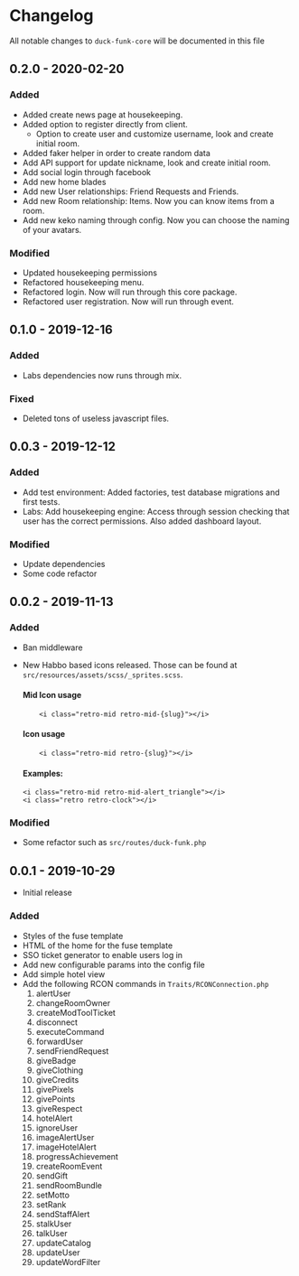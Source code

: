 # Changelog

All notable changes to `duck-funk-core` will be documented in this file

## 0.2.0 - 2020-02-20

### Added
- Added create news page at housekeeping.
- Added option to register directly from client.
    + Option to create user and customize username, look and create initial room.
 - Added faker helper in order to create random data
 - Add API support for update nickname, look and create initial room.
 - Add social login through facebook
 - Add new home blades
 - Add new User relationships: Friend Requests and Friends.
 - Add new Room relationship: Items. Now you can know items from a room.
 - Add new keko naming through config. Now you can choose the naming of your avatars.

### Modified
- Updated housekeeping permissions
- Refactored housekeeping menu.
- Refactored login. Now will run through this core package.
- Refactored user registration. Now will run through event.

## 0.1.0 - 2019-12-16

### Added
- Labs dependencies now runs through mix.

### Fixed
- Deleted tons of useless javascript files.

## 0.0.3 - 2019-12-12

### Added
- Add test environment: Added factories, test database migrations and first tests.
- Labs: Add housekeeping engine: Access through session checking that user has the correct permissions. Also added dashboard layout.

### Modified
- Update dependencies
- Some code refactor

## 0.0.2 - 2019-11-13

### Added
- Ban middleware
- New Habbo based icons released. Those can be found at `src/resources/assets/scss/_sprites.scss`.
   #### Mid Icon usage
   
   	```
        <i class="retro-mid retro-mid-{slug}"></i>
    ```
     
  #### Icon usage
  
  	```
        <i class="retro-mid retro-{slug}"></i>
    ```
  
  #### Examples:

	```
    <i class="retro-mid retro-mid-alert_triangle"></i>
    <i class="retro retro-clock"></i>
    ```
    

### Modified
- Some refactor such as `src/routes/duck-funk.php`

## 0.0.1 - 2019-10-29

- Initial release

### Added
- Styles of the fuse template
- HTML of the home for the fuse template
- SSO ticket generator to enable users log in
- Add new configurable params into the config file
- Add simple hotel view    
- Add the following RCON commands in `Traits/RCONConnection.php`
    1. alertUser
    2. changeRoomOwner
    3. createModToolTicket
    4. disconnect
    5. executeCommand
    6. forwardUser
    7. sendFriendRequest
    8. giveBadge
    9. giveClothing
    10. giveCredits
    11. givePixels
    12. givePoints
    13. giveRespect
    14. hotelAlert
    15. ignoreUser
    16. imageAlertUser
    17. imageHotelAlert
    18. progressAchievement
    19. createRoomEvent
    20. sendGift
    21. sendRoomBundle
    21. setMotto
    22. setRank
    23. sendStaffAlert
    24. stalkUser
    25. talkUser
    26. updateCatalog
    27. updateUser
    28. updateWordFilter
